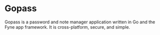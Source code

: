 # Gopass

Gopass is a password and note manager application written in Go and the Fyne app framework. It is cross-platform, secure, and simple.
